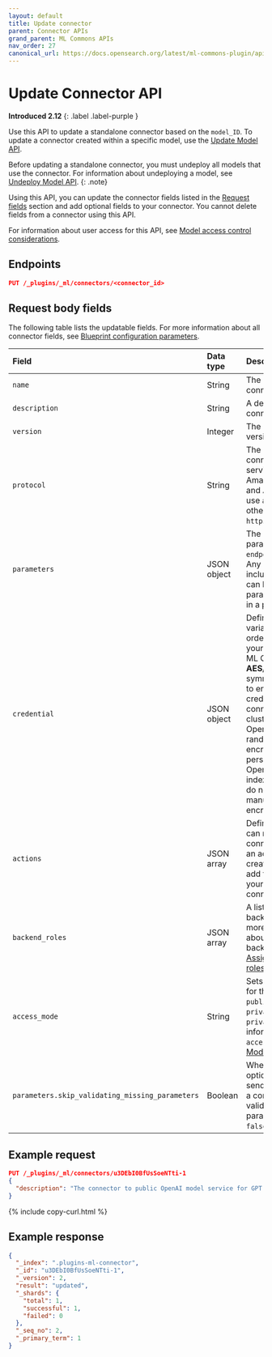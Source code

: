 ```yaml
---
layout: default
title: Update connector
parent: Connector APIs
grand_parent: ML Commons APIs
nav_order: 27
canonical_url: https://docs.opensearch.org/latest/ml-commons-plugin/api/connector-apis/update-connector/
---
```


# Update Connector API
**Introduced 2.12**
{: .label .label-purple }

Use this API to update a standalone connector based on the `model_ID`. To update a connector created within a specific model, use the [Update Model API]({{site.url}}{{site.baseurl}}/ml-commons-plugin/api/model-apis/update-model/).

Before updating a standalone connector, you must undeploy all models that use the connector. For information about undeploying a model, see [Undeploy Model API]({{site.url}}{{site.baseurl}}/ml-commons-plugin/api/model-apis/undeploy-model/).
{: .note}

Using this API, you can update the connector fields listed in the [Request fields](#request-body-fields) section and add optional fields to your connector. You cannot delete fields from a connector using this API.

For information about user access for this API, see [Model access control considerations]({{site.url}}{{site.baseurl}}/ml-commons-plugin/api/model-apis/index/#model-access-control-considerations).

## Endpoints

```json
PUT /_plugins/_ml/connectors/<connector_id>
```

## Request body fields

The following table lists the updatable fields. For more information about all connector fields, see [Blueprint configuration parameters]({{site.url}}{{site.baseurl}}/ml-commons-plugin/remote-models/blueprints#configuration-parameters).

| Field | Data type   | Description                                                                                                                                                                                                                                                                                                                                                                                   |
| :---  |:------------|:----------------------------------------------------------------------------------------------------------------------------------------------------------------------------------------------------------------------------------------------------------------------------------------------------------------------------------------------------------------------------------------------|
| `name` | String      | The name of the connector.                                                                                                                                                                                                                                                                                                                                                                    |
| `description` | String      | A description of the connector.                                                                                                                                                                                                                                                                                                                                                               |
| `version` | Integer     | The connector version.                                                                                                                                                                                                                                                                                                                                                                 |
| `protocol` | String      | The protocol for the connection. For AWS services, such as Amazon SageMaker and Amazon Bedrock, use `aws_sigv4`. For all other services, use `http`.                                                                                                                                                                                                                                          |
| `parameters` | JSON object | The default connector parameters, including `endpoint` and `model`. Any parameters included in this field can be overridden by parameters specified in a predict request.                                                                                                                                                                                                                     |
| `credential` | JSON object | Defines any credential variables required in order to connect to your chosen endpoint. ML Commons uses **AES/GCM/NoPadding** symmetric encryption to encrypt your credentials. When the connection to the cluster first starts, OpenSearch creates a random 32-byte encryption key that persists in OpenSearch's system index. Therefore, you do not need to manually set the encryption key. |
| `actions` | JSON array  | Defines which actions can run within the connector. If you're an administrator creating a connection, add the [blueprint]({{site.url}}{{site.baseurl}}/ml-commons-plugin/remote-models/blueprints/) for your desired connection.                                                                                                                                                              |
| `backend_roles` | JSON array  | A list of OpenSearch backend roles. For more information about setting up backend roles, see [Assigning backend roles to users]({{site.url}}{{site.baseurl}}/ml-commons-plugin/model-access-control#assigning-backend-roles-to-users).                                                                                                                                                        |
| `access_mode` | String      | Sets the access mode for the model, either `public`, `restricted`, or `private`. Default is `private`. For more information about `access_mode`, see [Model groups]({{site.url}}{{site.baseurl}}/ml-commons-plugin/model-access-control#model-groups).                                                                                                                                        |
| `parameters.skip_validating_missing_parameters`  | Boolean     | When set to `true`, this option allows you to send a request using a connector without validating any missing parameters. Default is `false`.                                                                                                                                                                                                                                                                     |



## Example request

```json
PUT /_plugins/_ml/connectors/u3DEbI0BfUsSoeNTti-1
{
  "description": "The connector to public OpenAI model service for GPT 3.5"
}
```
{% include copy-curl.html %}

## Example response

```json
{
  "_index": ".plugins-ml-connector",
  "_id": "u3DEbI0BfUsSoeNTti-1",
  "_version": 2,
  "result": "updated",
  "_shards": {
    "total": 1,
    "successful": 1,
    "failed": 0
  },
  "_seq_no": 2,
  "_primary_term": 1
}
```